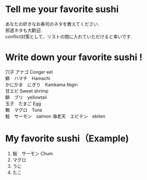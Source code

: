 # Tell me your favorite sushi
あなたの好きなお寿司のネタを教えてください.</br>
邪道ネタも大歓迎.</br>
conflict対策として、リストの間に入れていただけると幸いです.</br>

# Write down your favorite sushi !
穴子 アナゴ Conger eel</br>
鰤　ハマチ　Hamachi</br>
かにかま　にぎり　Kanikama Nigiri</br>
甘エビ Sweet shrimp</br>
鰤　ブリ　yellowtail</br>
玉子　たまご Egg</br>
鮪　マグロ　Tuna</br>
鮭　サーモン　salmon
海老天　エビテン　ebiten

# My favorite sushi（Example) 
1. 鮭　サーモン Chum
2. マグロ
3. うに
4. たこ

